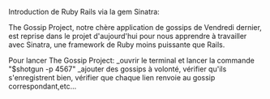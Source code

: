 Introduction de Ruby Rails via la gem Sinatra:

The Gossip Project, notre chère application de gossips de Vendredi dernier, est reprise dans le projet d'aujourd'hui pour nous apprendre à travailler avec Sinatra, une framework de Ruby moins puissante que Rails.

Pour lancer The Gossip Project:
_ouvrir le terminal et lancer la commande "$shotgun -p 4567"
_ajouter des gossips à volonté, vérifier qu'ils s'enregistrent bien, vérifier que chaque lien renvoie au gossip correspondant,etc...

